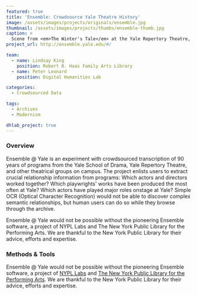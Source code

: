 ```yaml
---
featured: true
title: 'Ensemble: Crowdsource Yale Theatre History'
image: /assets/images/projects/originals/ensemble.jpg
thumbnail: /assets/images/projects/thumbs/ensemble-thumb.jpg
caption: >
  Scene from <em>The Winter's Tale</em> at the Yale Repertory Theatre, directed by Liz Diamond. 
project_url: http://ensemble.yale.edu/#/

team:
  - name: Lindsay King
    position: Robert B. Haas Family Arts Library
  - name: Peter Leonard
    position: Digital Humanities Lab

categories:
  - Crowdsourced Data

tags:
  - Archives
  - Modernism

dhlab_project: true
---
```


### Overview

Ensemble @ Yale is an experiment with crowdsourced transcription of 90 years of programs from the Yale School of Drama, Yale Repertory Theatre, and other theatrical groups on campus. The project enlists users to extract crucial relationship information from programs: Which actors and directors worked together? Which playwrights' works have been produced the most often at Yale? Which actors have played major roles onstage at Yale? Simple OCR (Optical Character Recognition) would not be able to discover complex semantic relationships, but human users can do so while they browse through the archive.

Ensemble @ Yale would not be possible without the pioneering Ensemble software, a project of NYPL Labs and The New York Public Library for the Performing Arts. We are thankful to the New York Public Library for their advice, efforts and expertise.

### Methods &amp; Tools

Ensemble @ Yale would not be possible without the pioneering Ensemble software, a project of [NYPL Labs](https://www.nypl.org/collections/labs) and [The New York Public Library for the Performing Arts](https://www.nypl.org/locations/lpa). We are thankful to the New York Public Library for their advice, efforts and expertise.